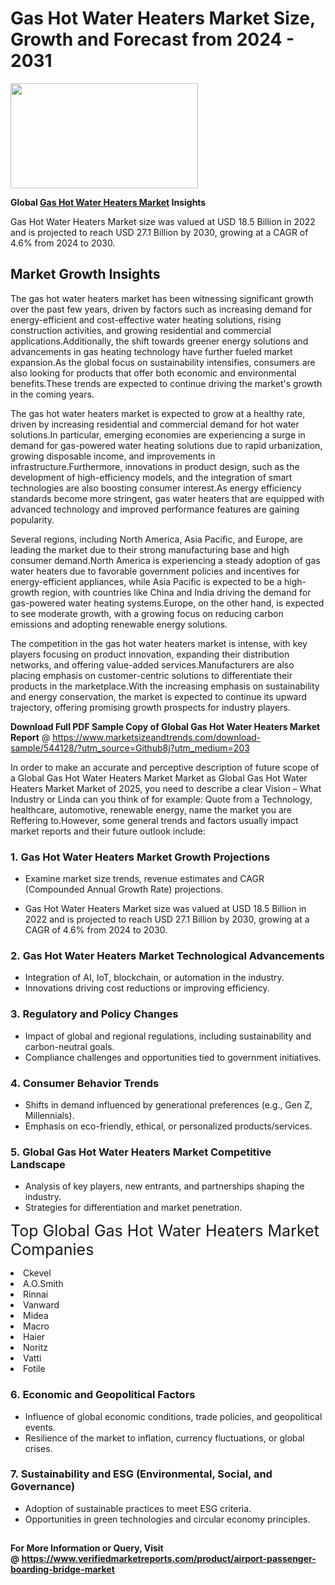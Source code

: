 <H1>Gas Hot Water Heaters Market Size, Growth and Forecast from 2024 - 2031</H1><img class="aligncenter size-medium wp-image-584254" src="https://thirdeyenews.in/wp-content/uploads/2024/09/Global-Market-Research-300x168.jpeg" alt="" width="300" height="168" /><p><strong>Global&nbsp;<a href="https://www.marketsizeandtrends.com/download-sample/544128/?utm_source=Github8j?utm_medium=203">Gas Hot Water Heaters Market</a> Insights</strong></p><p>Gas Hot Water Heaters Market size was valued at USD 18.5 Billion in 2022 and is projected to reach USD 27.1 Billion by 2030, growing at a CAGR of 4.6% from 2024 to 2030.</p><p><h2>Market Growth Insights</h2> <p>The gas hot water heaters market has been witnessing significant growth over the past few years, driven by factors such as increasing demand for energy-efficient and cost-effective water heating solutions, rising construction activities, and growing residential and commercial applications.Additionally, the shift towards greener energy solutions and advancements in gas heating technology have further fueled market expansion.As the global focus on sustainability intensifies, consumers are also looking for products that offer both economic and environmental benefits.These trends are expected to continue driving the market's growth in the coming years.</p> <p>The gas hot water heaters market is expected to grow at a healthy rate, driven by increasing residential and commercial demand for hot water solutions.In particular, emerging economies are experiencing a surge in demand for gas-powered water heating solutions due to rapid urbanization, growing disposable income, and improvements in infrastructure.Furthermore, innovations in product design, such as the development of high-efficiency models, and the integration of smart technologies are also boosting consumer interest.As energy efficiency standards become more stringent, gas water heaters that are equipped with advanced technology and improved performance features are gaining popularity.</p> <p>Several regions, including North America, Asia Pacific, and Europe, are leading the market due to their strong manufacturing base and high consumer demand.North America is experiencing a steady adoption of gas water heaters due to favorable government policies and incentives for energy-efficient appliances, while Asia Pacific is expected to be a high-growth region, with countries like China and India driving the demand for gas-powered water heating systems.Europe, on the other hand, is expected to see moderate growth, with a growing focus on reducing carbon emissions and adopting renewable energy solutions.</p> <p>The competition in the gas hot water heaters market is intense, with key players focusing on product innovation, expanding their distribution networks, and offering value-added services.Manufacturers are also placing emphasis on customer-centric solutions to differentiate their products in the marketplace.With the increasing emphasis on sustainability and energy conservation, the market is expected to continue its upward trajectory, offering promising growth prospects for industry players.</p> <p><span class=""><strong>Download Full PDF Sample Copy of Global Gas Hot Water Heaters Market Report</strong> @ <a href="https://www.marketsizeandtrends.com/download-sample/544128/?utm_source=Github8j?utm_medium=203" target="_blank">https://www.marketsizeandtrends.com/download-sample/544128/?utm_source=Github8j?utm_medium=203</a></span></p><p>In order to make an accurate and perceptive description of future scope of a Global&nbsp;Gas Hot Water Heaters Market Market as Global&nbsp;Gas Hot Water Heaters Market Market of 2025, you need to describe a clear Vision &ndash; What Industry or Linda can you think of for example: Quote from a Technology, healthcare, automotive, renewable energy, name the market you are Reffering to.However, some general trends and factors usually impact market reports and their future outlook include:</p><h3>1.&nbsp;<strong>Gas Hot Water Heaters Market Growth Projections</strong></h3><ul><li>Examine market size trends, revenue estimates and CAGR (Compounded Annual Growth Rate) projections.</li><li><p>Gas Hot Water Heaters Market size was valued at USD 18.5 Billion in 2022 and is projected to reach USD 27.1 Billion by 2030, growing at a CAGR of 4.6% from 2024 to 2030.</p></li></ul><h3>2.&nbsp;<strong>Gas Hot Water Heaters Market Technological Advancements</strong></h3><ul><li>Integration of AI, IoT, blockchain, or automation in the industry.</li><li>Innovations driving cost reductions or improving efficiency.</li></ul><h3>3.&nbsp;<strong>Regulatory and Policy Changes</strong></h3><ul><li>Impact of global and regional regulations, including sustainability and carbon-neutral goals.</li><li>Compliance challenges and opportunities tied to government initiatives.</li></ul><h3>4.&nbsp;<strong>Consumer Behavior Trends</strong></h3><ul><li>Shifts in demand influenced by generational preferences (e.g., Gen Z, Millennials).</li><li>Emphasis on eco-friendly, ethical, or personalized products/services.</li></ul><h3>5.&nbsp;<strong>Global Gas Hot Water Heaters Market Competitive Landscape</strong></h3><ul><li>Analysis of key players, new entrants, and partnerships shaping the industry.</li><li>Strategies for differentiation and market penetration.</li></ul><p data-pm-slice="1 1 []"><span style="color: inherit; font-family: inherit; font-size: 25px;">Top Global Gas Hot Water Heaters Market Companies</span></p><div class="" data-test-id=""><p><li>Ckevel</li><li> A.O.Smith</li><li> Rinnai</li><li> Vanward</li><li> Midea</li><li> Macro</li><li> Haier</li><li> Noritz</li><li> Vatti</li><li> Fotile</li></p></div><h3>6.&nbsp;<strong>Economic and Geopolitical Factors</strong></h3><ul><li>Influence of global economic conditions, trade policies, and geopolitical events.</li><li>Resilience of the market to inflation, currency fluctuations, or global crises.</li></ul><h3>7.&nbsp;<strong>Sustainability and ESG (Environmental, Social, and Governance)</strong></h3><ul><li>Adoption of sustainable practices to meet ESG criteria.</li><li>Opportunities in green technologies and circular economy principles.</li></ul><h2><strong style="font-size: 14px;">For More Information or Query, Visit @&nbsp;</strong><a style="background-color: #ffffff; font-size: 14px;" href="https://www.marketsizeandtrends.com/report/gas-hot-water-heaters-market/" target="_blank">https://www.verifiedmarketreports.com/product/airport-passenger-boarding-bridge-market</a></h2>